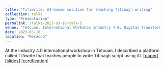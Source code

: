 ```yaml
---
title: "Tifiwrite: AI-based solution for teaching Tifinagh writing"
collection: talks
type: "Presentation"
permalink: /talks/2023-03-10-talk-5
venue: "Tetouan, International Workshop Industry 4.0, Digital Transformation and Innovation”"
date: 2023-03-10
location: "Morocco"
---
```


At the Industry 4.0 international workshop in Tetouan, I described a platform called Tifiwrite that teaches people to write Tifinagh script using AI. [[paper]](https://drive.google.com/file/d/17kF9DLHAN5rSvRPbRZ07fWSDVwCiPxuR/view?usp=sharing) [[slides]](https://drive.google.com/file/d/1DY9JKYovfSsQxOE9DikqhCUzxYRpAjH2/view?usp=sharing) [[certification]](https://drive.google.com/file/d/1ABSSqs3FOjyTQNpZUbbaDwR4-FQBGwJS/view)

